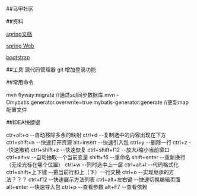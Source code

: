 ##马甲社区

##资料

[spring文档](https://spring.io/guides)

[spring Web](https://spring.io/guides/gs/serving-web-content)

[bootstrap](https://v3.bootcss.com/getting-started)

##工具
源代码管理器 git
增加登录功能

##常用命令

 mvn flyway:migrate   //通过sql同步数据库
 mvn -Dmybatis.generator.overwrite=true mybatis-generator:generate  //更新map配置文件
 


##IDEA快捷键

ctr+alt+o			--自动移除多余的映射
ctrl+d			--复制选中的内容出现在下方
ctrl+shift+n		--快速打开资源
alt+insert			--快速引入包
ctrl+y			--删除一行
ctrl+z			--快速撤销
ctrl+shift+z		--快速恢复
ctrl+shift+f12		--放大/缩小当前窗口
ctrl+alt+v			--自动抽取一个当前变量
shift+f6			--重命名
shift+enter		--重新换行（无论光标在哪个位置）
ctrl+w			--同时选中上一层
ctrl+alt+l			--代码格式化
ctrl+shift+上下键	--把当前行和上（下）一行交换
ctrl+o 			--实现继承的方法？？？
ctrl+f12			--快速展示方法列表
ctrl+alt+左右键	--快速切换编辑页面
alt+enter			--快速导入包
ctrl+p			--查看参数
alt+F7			--查看依赖